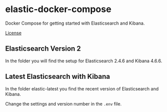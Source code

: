# elastic-docker-compose

Docker Compose for getting started with Elasticsearch and Kibana.

[License](LICENSE)

## Elasticsearch Version 2

In the folder you will find the setup for Elasticsearch 2.4.6 and Kibana 4.6.6.

## Latest Elasticsearch with Kibana

In the folder elastic-latest you find the recent version of Elasticsearch and Kibana.

Change the settings and version number in the `.env` file.
